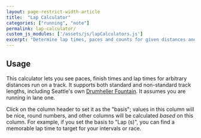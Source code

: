 ```yaml
---
layout: page-restrict-width-article
title:  "Lap Calculator"
categories: ["running", "note"]
permalink: lap-calculator/
custom_js_modules: ['/assets/js/lapCalculators.js']
excerpt: "Determine lap times, paces and counts for given distances and track lengths. Supports arbitrary event/interval distances and track lengths."
---
```



<lap-calculator class="mb-4 d-block"></lap-calculator>

## Usage

This calculator lets you see paces, finish times and lap times for arbitrary distances run on a track. It supports both standard and non-standard track lengths, including Seattle's own [Drumheller Fountain](https://en.wikipedia.org/wiki/Drumheller_Fountain). It assumes you are running in lane one.

Click on the column header to set it as the "basis"; values in this column will be nice, round numbers, and other columns will be calculated _based_ on this column. For example, if you set the basis to "Lap (s)", you can find a memorable lap time to target for your intervals or race.